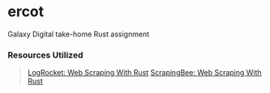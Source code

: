 # ercot
Galaxy Digital take-home Rust assignment

### Resources Utilized
> [LogRocket: Web Scraping With Rust](https://blog.logrocket.com/web-scraping-rust/)
> [ScrapingBee: Web Scraping With Rust](https://www.scrapingbee.com/blog/web-scraping-rust/)
